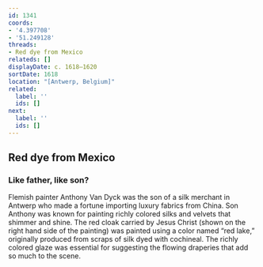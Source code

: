 ```yaml
---
id: 1341
coords:
- '4.397708'
- '51.249128'
threads:
- Red dye from Mexico
relateds: []
displayDate: c. 1618–1620
sortDate: 1618
location: "[Antwerp, Belgium]"
related:
  label: ''
  ids: []
next:
  label: ''
  ids: []
---
```


## Red dye from Mexico

### Like father, like son?

Flemish painter Anthony Van Dyck was the son of a silk merchant in Antwerp who made a fortune importing luxury fabrics from China. Son Anthony was known for painting richly colored silks and velvets that shimmer and shine. The red cloak carried by Jesus Christ (shown on the right hand side of the painting) was painted using a color named “red lake,” originally produced from scraps of silk dyed with cochineal. The richly colored glaze was essential for suggesting the flowing draperies that add so much to the scene. 
